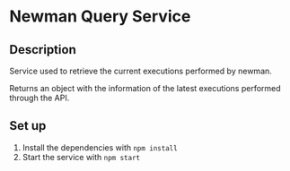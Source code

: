 # Newman Query Service

## Description
Service used to retrieve the current executions performed by newman. 

Returns an object with the information of the latest executions performed through the API.

## Set up
1. Install the dependencies with `npm install`
2. Start the service with `npm start` 

